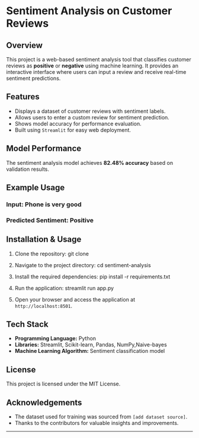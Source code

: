 # Sentiment Analysis on Customer Reviews

## Overview
This project is a web-based sentiment analysis tool that classifies customer reviews as **positive** or **negative** using machine learning. It provides an interactive interface where users can input a review and receive real-time sentiment predictions.

## Features
- Displays a dataset of customer reviews with sentiment labels.
- Allows users to enter a custom review for sentiment prediction.
- Shows model accuracy for performance evaluation.
- Built using `Streamlit` for easy web deployment.

## Model Performance
The sentiment analysis model achieves **82.48% accuracy** based on validation results.

## Example Usage
### Input: Phone is very good
### Predicted Sentiment: Positive


## Installation & Usage
1. Clone the repository: git clone 
2. Navigate to the project directory: cd sentiment-analysis
3. Install the required dependencies: pip install -r requirements.txt
4. Run the application: streamlit run app.py

5. Open your browser and access the application at `http://localhost:8501`.

## Tech Stack
- **Programming Language:** Python
- **Libraries:** Streamlit, Scikit-learn, Pandas, NumPy,Naive-bayes
- **Machine Learning Algorithm:** Sentiment classification model

## License
This project is licensed under the MIT License.

## Acknowledgements
- The dataset used for training was sourced from `[add dataset source]`.
- Thanks to the contributors for valuable insights and improvements.

---



